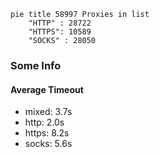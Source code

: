 
```mermaid
pie title 58997 Proxies in list
    "HTTP" : 28722
    "HTTPS": 10589
    "SOCKS" : 28050
```

### Some Info
#### Average Timeout

- mixed: 3.7s
- http: 2.0s
- https: 8.2s
- socks: 5.6s